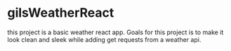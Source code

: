 # gilsWeatherReact
this project is a basic weather react app. Goals for this project is to make it look clean and sleek while adding get requests from a weather api.

